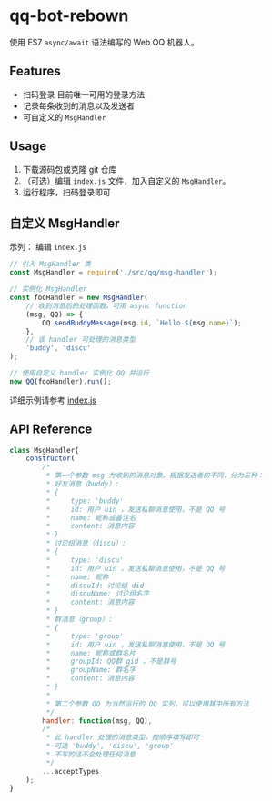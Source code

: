 # qq-bot-rebown

使用  ES7 `async/await` 语法编写的 Web QQ 机器人。

## Features

 - 扫码登录 ~~目前唯一可用的登录方法~~
 - 记录每条收到的消息以及发送者
 - 可自定义的 `MsgHandler`

## Usage

 1. 下载源码包或克隆 git 仓库
 2. （可选）编辑 `index.js` 文件，加入自定义的 `MsgHandler`。
 3. 运行程序，扫码登录即可

## 自定义 MsgHandler

示列： 编辑 `index.js`

```js
// 引入 MsgHandler 类
const MsgHandler = require('./src/qq/msg-handler');

// 实例化 MsgHandler
const fooHandler = new MsgHandler(
    // 收到消息后的处理函数，可用 async function
    (msg, QQ) => {
        QQ.sendBuddyMessage(msg.id, `Hello ${msg.name}`);
    },
    // 该 handler 可处理的消息类型
    'buddy', 'discu'
);

// 使用自定义 handler 实例化 QQ 并运行
new QQ(fooHandler).run();
```

详细示例请参考 [index.js](./index.js)

## API Reference

```js
class MsgHandler{
    constructor(
        /*
         * 第一个参数 msg 为收到的消息对象。根据发送者的不同，分为三种：
         * 好友消息（buddy）: 
         * {
         *     type: 'buddy'
         *     id: 用户 uin ，发送私聊消息使用，不是 QQ 号
         *     name: 昵称或备注名
         *     content: 消息内容
         * }
         * 讨论组消息（discu）: 
         * {
         *     type: 'discu'
         *     id: 用户 uin ，发送私聊消息使用，不是 QQ 号
         *     name: 昵称
         *     discuId: 讨论组 did
         *     discuName: 讨论组名字
         *     content: 消息内容
         * }
         * 群消息（group）: 
         * {
         *     type: 'group'
         *     id: 用户 uin ，发送私聊消息使用，不是 QQ 号
         *     name: 昵称或群名片
         *     groupId: QQ群 gid ，不是群号
         *     groupName: 群名字
         *     content: 消息内容
         * }
         *
         * 第二个参数 QQ 为当然运行的 QQ 实列，可以使用其中所有方法
         */
        handler: function(msg, QQ),
        /*
         * 此 handler 处理的消息类型，按顺序填写即可
         * 可选 'buddy', 'discu', 'group'
         * 不写的话不会处理任何消息
         */
        ...acceptTypes
    );
}

```


